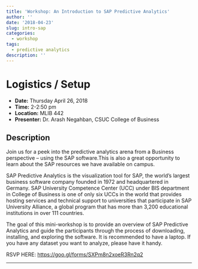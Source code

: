 ```yaml
---
title: 'Workshop: An Introduction to SAP Predictive Analytics'
author: ''
date: '2018-04-23'
slug: intro-sap
categories:
  - workshop
tags:
  - predictive analytics
description: ''
---
```


# Logistics / Setup

* **Date:** Thursday April 26, 2018
* **Time:** 2-2:50 pm
* **Location:** MLIB 442
* **Presenter:** Dr. Arash Negahban, CSUC College of Business

## Description

Join us for a peek into the predictive analytics arena from a Business perspective – using the SAP software.This is also a great opportunity to learn about the SAP resources we have available on campus.

SAP Predictive Analytics is the visualization tool for SAP, the world’s largest business software company founded in 1972 and headquartered in Germany. SAP University Competence Center (UCC) under BIS department in College of Business is one of only six UCCs in the world that provides hosting services and technical support to universities that participate in SAP University Alliance, a global program that has more than 3,200 educational institutions in over 111 countries.

The goal of this mini-workshop is to provide an overview of SAP Predictive Analytics and guide the participants through the process of downloading, installing, and exploring the software. It is recommended to have a laptop. If you have any dataset you want to analyze, please have it handy.

RSVP HERE: https://goo.gl/forms/SXPm8n2xoeR3Rn2q2

----
